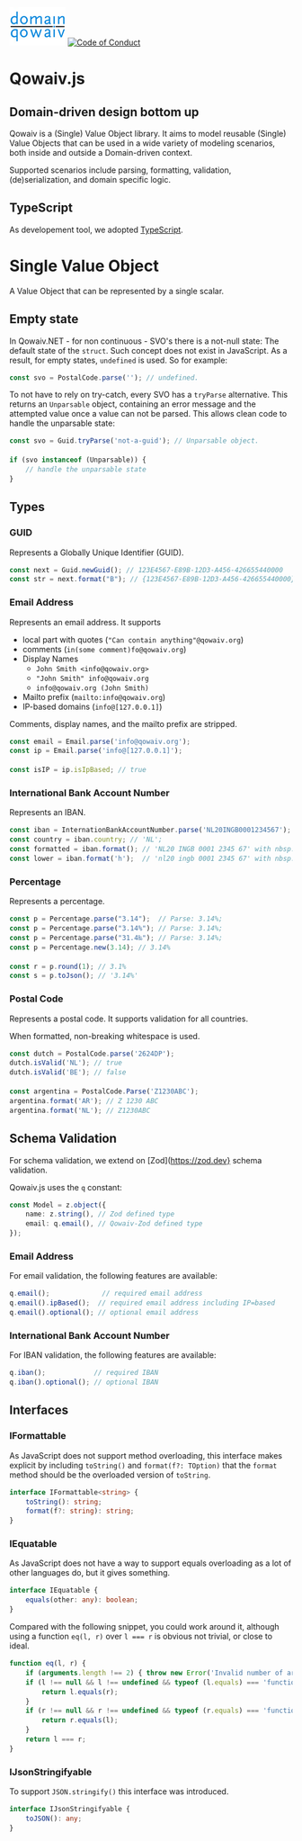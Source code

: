 ![Qowaiv](https://github.com/Qowaiv/Qowaiv/blob/master/design/qowaiv-logo_linkedin_100x060.jpg)
[![Code of Conduct](https://img.shields.io/badge/%E2%9D%A4-code%20of%20conduct-blue.svg?style=flat)](https://github.com/Qowaiv/Qowaiv.js/blob/master/CODE_OF_CONDUCT.md)

# Qowaiv.js

## Domain-driven design bottom up
Qowaiv is a (Single) Value Object library. It aims to model reusable (Single)
Value Objects that can be used in a wide variety of modeling scenarios, both
inside and outside a Domain-driven context.

Supported scenarios include parsing, formatting, validation, (de)serialization,
and domain specific logic.

## TypeScript
As developement tool, we adopted [TypeScript](http://typescriptlang.org/).

# Single Value Object
A Value Object that can be represented by a single scalar.

## Empty state
In Qowaiv.NET - for non continuous - SVO's there is a not-null state: The
default state of the `struct`. Such concept does not exist in JavaScript. As a
result, for empty states, `undefined` is used. So for example:

``` TypeScript
const svo = PostalCode.parse(''); // undefined.
```

To not have to rely on try-catch, every SVO has a `tryParse` alternative.
This returns an `Unparsable` object, containing an error message and the
attempted value once a value can not be parsed. This allows clean code to
handle the unparsable state:

``` TypeScript
const svo = Guid.tryParse('not-a-guid'); // Unparsable object.

if (svo instanceof (Unparsable)) {
    // handle the unparsable state
}
```

## Types

### GUID
Represents a Globally Unique Identifier (GUID). 

``` TypeScript
const next = Guid.newGuid(); // 123E4567-E89B-12D3-A456-426655440000
const str = next.format("B"); // {123E4567-E89B-12D3-A456-426655440000}
```

### Email Address
Represents an email address. It supports
* local part with quotes (`"Can contain anything"@qowaiv.org`)
* comments (`in(some comment)fo@qowaiv.org`)
* Display Names
  - `John Smith <info@qowaiv.org>`
  - `"John Smith" info@qowaiv.org`
  - `info@qowaiv.org (John Smith)`
* Mailto prefix (`mailto:info@qowaiv.org`)
* IP-based domains (`info@[127.0.0.1]`)

Comments, display names, and the mailto prefix are stripped.

``` TypeScript
const email = Email.parse('info@qowaiv.org');
const ip = Email.parse('info@[127.0.0.1]');

const isIP = ip.isIpBased; // true
```

### International Bank Account Number
Represents an IBAN.

``` TypeScript
const iban = InternationBankAccountNumber.parse('NL20INGB0001234567');
const country = iban.country; // 'NL';
const formatted = iban.format(); // 'NL20 INGB 0001 2345 67' with nbsp.
const lower = iban.format('h');  // 'nl20 ingb 0001 2345 67' with nbsp.
```

### Percentage
Represents a percentage.

``` TypeScript
const p = Percentage.parse("3.14");  // Parse: 3.14%;
const p = Percentage.parse("3.14%"); // Parse: 3.14%;
const p = Percentage.parse("31.4‰"); // Parse: 3.14%;
const p = Percentage.new(3.14); // 3.14%

const r = p.round(1); // 3.1%
const s = p.toJson(); // '3.14%'
```

### Postal Code
Represents a postal code. It supports validation for all countries.

When formatted, non-breaking whitespace is used.

``` TypeScript
const dutch = PostalCode.parse('2624DP');
dutch.isValid('NL'); // true
dutch.isValid('BE'); // false

const argentina = PostalCode.Parse('Z1230ABC');
argentina.format('AR'); // Z 1230 ABC
argentina.format('NL'); // Z1230ABC
```

## Schema Validation
For schema validation, we extend on [Zod](https://zod.dev} schema validation.

Qowaiv.js uses the `q` constant: 

``` TypeScript
const Model = z.object({
    name: z.string(), // Zod defined type
	email: q.email(), // Qowaiv-Zod defined type
});
````

### Email Address
For email validation, the following features are available:

``` TypeScript
q.email();             // required email address
q.email().ipBased();  // required email address including IP=based
q.email().optional(); // optional email address
```

### International Bank Account Number
For IBAN validation, the following features are available:

``` TypeScript
q.iban();            // required IBAN
q.iban().optional(); // optional IBAN
```

## Interfaces

### IFormattable
As JavaScript does not support method overloading, this interface makes explicit
by including `toString()` and `format(f?: TOption)` that the `format` method
should be the overloaded version of `toString`.

``` TypeScript
interface IFormattable<string> {
    toString(): string;
    format(f?: string): string;
}
```

### IEquatable
As JavaScript does not have a way to support equals overloading as a lot of 
other languages do, but it gives something.

``` TypeScript
interface IEquatable {
    equals(other: any): boolean;
}
```

Compared with the following snippet, you could work around it, although using a
function `eq(l, r)` over `l === r` is obvious not trivial, or close to ideal.

``` JavaScript
function eq(l, r) {
    if (arguments.length !== 2) { throw new Error('Invalid number of arguments.'); }
    if (l !== null && l !== undefined && typeof (l.equals) === 'function') {
        return l.equals(r);
    }
    if (r !== null && r !== undefined && typeof (r.equals) === 'function') {
        return r.equals(l);
    }
    return l === r;
} 
```

### IJsonStringifyable
To support `JSON.stringify()` this interface was introduced.

``` TypeScript
interface IJsonStringifyable {
    toJSON(): any;
}
```
